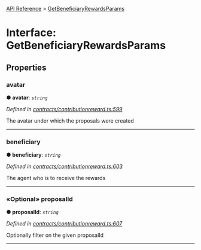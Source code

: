 [API Reference](../README.md) > [GetBeneficiaryRewardsParams](../interfaces/GetBeneficiaryRewardsParams.md)



# Interface: GetBeneficiaryRewardsParams


## Properties
<a id="avatar"></a>

###  avatar

**●  avatar**:  *`string`* 

*Defined in [contracts/contributionreward.ts:599](https://github.com/daostack/arc.js/blob/616f6e7/lib/contracts/contributionreward.ts#L599)*



The avatar under which the proposals were created




___

<a id="beneficiary"></a>

###  beneficiary

**●  beneficiary**:  *`string`* 

*Defined in [contracts/contributionreward.ts:603](https://github.com/daostack/arc.js/blob/616f6e7/lib/contracts/contributionreward.ts#L603)*



The agent who is to receive the rewards




___

<a id="proposalId"></a>

### «Optional» proposalId

**●  proposalId**:  *`string`* 

*Defined in [contracts/contributionreward.ts:607](https://github.com/daostack/arc.js/blob/616f6e7/lib/contracts/contributionreward.ts#L607)*



Optionally filter on the given proposalId




___


